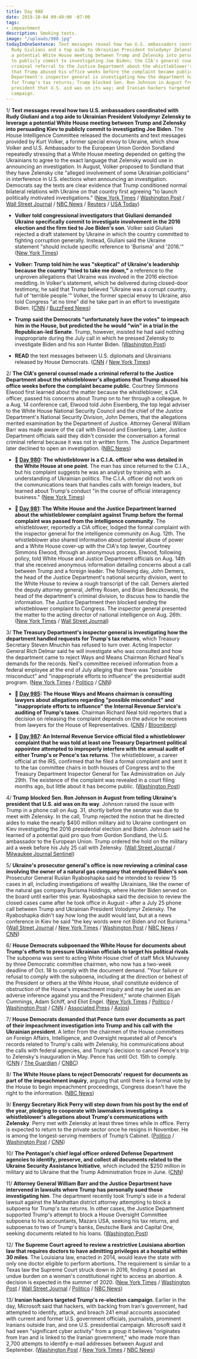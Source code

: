 ```yaml
---
title: Day 988
date: 2019-10-04 09:49:00 -07:00
tags:
- impeachment
description: Smoking texts.
image: "/uploads/988.jpg"
todayInOneSentence: Text messages reveal how two U.S. ambassadors coordinated with
  Rudy Giuliani and a top aide to Ukrainian President Volodymyr Zelensky to leverage
  a potential White House meeting between Trump and Zelensky into persuading Kiev
  to publicly commit to investigating Joe Biden; the CIA's general counsel made a
  criminal referral to the Justice Department about the whistleblower's allegations
  that Trump abused his office weeks before the complaint became public; the Treasury
  Department's inspector general is investigating how the department handled requests
  for Trump's tax returns; Trump blocked Sen. Ron Johnson in August from telling Ukraine's
  president that U.S. aid was on its way; and Iranian hackers targeted Trump's re-election
  campaign.
---
```


1/ **Text messages reveal how two U.S. ambassadors coordinated with Rudy Giuliani and a top aide to Ukrainian President Volodymyr Zelensky to leverage a potential White House meeting between Trump and Zelensky into persuading Kiev to publicly commit to investigating Joe Biden**. The House Intelligence Committee released the documents and text messages provided by Kurt Volker, a former special envoy to Ukraine, which show Volker and U.S. Ambassador to the European Union Gordon Sondland repeatedly stressing that a White House meeting depended on getting the Ukrainians to agree to the exact language that Zelensky would use in announcing an investigation. In August, Volker proposed to Sondland that they have Zelensky cite "alleged involvement of some Ukrainian politicians" in interference in U.S. elections when announcing an investigation. Democrats say the texts are clear evidence that Trump conditioned normal bilateral relations with Ukraine on that country first agreeing "to launch politically motivated investigations." ([New York Times](https://www.nytimes.com/2019/10/04/us/politics/quid-pro-quo-trump.html) / [Washington Post](https://www.washingtonpost.com/world/national-security/this-is-when-the-inquiry-gets-real-former-us-special-envoy-to-ukraine-testifies-in-impeachment-probe-today/2019/10/03/51365c1b-5a01-4e44-872a-299b67949a5e_story.html) / [Wall Street Journal](https://www.wsj.com/articles/trump-administration-used-potential-meeting-to-pressure-ukraine-on-biden-texts-indicate-11570205661) / [NBC News](https://www.nbcnews.com/politics/trump-impeachment-inquiry/u-s-ambassadors-pushed-ukraine-investigate-condition-white-house-visit-n1062306) / [Reuters](https://www.reuters.com/article/us-usa-trump-whistleblower-committees-idUSKBN1WJ0CS) / [USA Today](https://www.usatoday.com/story/news/politics/2019/10/03/impeachment-democrats-grill-kurt-volker-trumps-ex-envoy-ukraine/3851356002/))

* **Volker told congressional investigators that Giuliani demanded Ukraine specifically commit to investigate involvement in the 2016 election and the firm tied to Joe Biden's son**. Volker said Giuliani rejected a draft statement by Ukraine in which the country committed to fighting corruption generally. Instead, Giuliani said the Ukraine statement "should include specific reference to 'Burisma' and '2016.'" ([New York Times](https://www.nytimes.com/2019/10/04/us/politics/volker-giuliani-ukraine.html))

* **Volker: Trump told him he was "skeptical" of Ukraine's leadership because the country "tried to take me down,"** a reference to the unproven allegations that Ukraine was involved in the 2016 election meddling. In Volker's statement, which he delivered during closed-door testimony, he said that Trump believed "Ukraine was a corrupt country, full of 'terrible people.'" Volker, the former special envoy to Ukraine, also told Congress "at no time" did he take part in an effort to investigate Biden. ([CNN](https://www.cnn.com/2019/10/04/politics/volker-ukraine-statement-trump/index.html) / [BuzzFeed News](https://www.buzzfeednews.com/article/christopherm51/kurt-volker-testimony-congress-ukraine-trump))

* **Trump said the Democrats "unfortunately have the votes" to impeach him in the House, but predicted the he would "win" in a trial in the Republican-led Senate**. Trump, however, insisted he had said nothing inappropriate during the July call in which he pressed Zelensky to investigate Biden and his son Hunter Biden. ([Washington Post](https://www.washingtonpost.com/politics/trump-impeachment-inquiry-live-updates/2019/10/04/9ff6d4a0-e627-11e9-a331-2df12d56a80b_story.html))

* **READ** the text messages between U.S. diplomats and Ukrainians released by House Democrats. ([CNN](https://www.cnn.com/2019/10/03/politics/chairs-on-volker/index.html) / [New York Times](https://www.nytimes.com/interactive/2019/10/04/us/politics/ukraine-text-messages-volker.html))

2/ **The CIA's general counsel made a criminal referral to the Justice Department about the whistleblower's allegations that Trump abused his office weeks before the complaint became public**. Courtney Simmons Elwood first learned about the matter because the whistleblower, a CIA officer, passed his concerns about Trump on to her through a colleague. In a Aug. 14 conference call, Elwood told John Eisenberg, the top legal adviser to the White House National Security Council and the chief of the Justice Department's National Security Division, John Demers, that the allegations merited examination by the Department of Justice. Attorney General William Barr was made aware of the call with Elwood and Eisenberg. Later, Justice Department officials said they didn't consider the conversation a formal criminal referral because it was not in written form. The Justice Department later declined to open an investigation. ([NBC News](https://www.nbcnews.com/politics/trump-impeachment-inquiry/cia-s-top-lawyer-made-criminal-referral-whistleblower-s-complaint-n1062481))

* **📌 [Day 980](https://whatthefuckjusthappenedtoday.com/2019/09/26/day-980/#4-the-whistleblower-is-a-c-i-a-offic): The whistleblower is a C.I.A. officer who was detailed in the White House at one point**. The man has since returned to the C.I.A., but his complaint suggests he was an analyst by training with an understanding of Ukrainian politics. The C.I.A. officer did not work on the communications team that handles calls with foreign leaders, but learned about Trump's conduct "in the course of official interagency business." ([New York Times](https://www.nytimes.com/2019/09/26/us/politics/who-is-whistleblower.html))

* **📌 [Day 981](https://whatthefuckjusthappenedtoday.com/2019/09/27/day-981/#1-the-white-house-and-the-justice-de): The White House and the Justice Department learned about the whistleblower complaint against Trump before the formal complaint was passed from the intelligence community**. The whistleblower, reportedly a CIA officer, lodged the formal complaint with the inspector general for the intelligence community on Aug. 12th. The whistleblower also shared information about potential abuse of power and a White House cover-up with the CIA's top lawyer, Courtney Simmons Elwood, through an anonymous process. Elwood, following policy, told White House and Justice Department officials on Aug. 14th that she received anonymous information detailing concerns about a call between Trump and a foreign leader. The following day, John Demers, the head of the Justice Department's national security division, went to the White House to review a rough transcript of the call. Demers alerted the deputy attorney general, Jeffrey Rosen, and Brian Benczkowski, the head of the department's criminal division, to discuss how to handle the information. The Justice Department then blocked sending the whistleblower complaint to Congress. The inspector general presented the matter to the acting director of national intelligence on Aug. 26th. ([New York Times](https://www.nytimes.com/2019/09/26/us/politics/who-is-whistleblower.html) / [Wall Street Journal](https://www.wsj.com/articles/justice-department-got-early-word-of-concerns-about-trumps-ukraine-call-11569606526))

3/ **The Treasury Department's inspector general is investigating how the department handled requests for Trump's tax returns**, which Treasury Secretary Steven Mnuchin has refused to turn over. Acting Inspector General Rich Delmar said he will investigate who was consulted and how the department came to reject Ways and Means Chairman Richard Neal's demands for the records. Neil's committee received information from a federal employee at the end of July alleging that there was "possible misconduct" and "inappropriate efforts to influence" the presidential audit program. ([New York Times](https://www.nytimes.com/2019/10/04/us/politics/treasury-trump-taxes.html) / [Politico](https://www.politico.com/news/2019/10/04/treasury-inspector-general-trump-tax-028830) / [CNN](https://www.cnn.com/2019/10/04/politics/treasury-ig-probe-tax-request/index.html))

* **📌 [Day 985](https://whatthefuckjusthappenedtoday.com/2019/10/01/day-985/): The House Ways and Means chairman is consulting lawyers about allegations regarding "possible misconduct" and "inappropriate efforts to influence" the Internal Revenue Service's auditing of Trump's taxes**. Chairman Richard Neal told reporters that a decision on releasing the complaint depends on the advice he receives from lawyers for the House of Representatives. ([CNN](https://www.cnn.com/2019/10/01/politics/irs-letter-richard-neal-mnuchin/index.html) / [Bloomberg](https://www.bloomberg.com/news/articles/2019-09-27/democrat-weighs-releasing-complaint-about-irs-trump-tax-audit))

* **📌 [Day 987](https://whatthefuckjusthappenedtoday.com/2019/10/03/day-987/#8-an-internal-revenue-service-offici): An Internal Revenue Service official filed a whistleblower complaint that he was told at least one Treasury Department political appointee attempted to improperly interfere with the annual audit of either Trump's or Pence's tax returns**. The whistleblower, a career official at the IRS, confirmed that he filed a formal complaint and sent it to the tax committee chairs in both houses of Congress and to the Treasury Department Inspector General for Tax Administration on July 29th. The existence of the complaint was revealed in a court filing months ago, but little about it has become public. ([Washington Post](https://www.washingtonpost.com/business/economy/irs-whistleblower-said-to-report-treasury-political-appointee-might-have-tried-to-interfere-in-audit-of-trump-or-pence/2019/10/03/0c768b34-e52e-11e9-a331-2df12d56a80b_story.html))

4/ **Trump blocked Sen. Ron Johnson in August from telling Ukraine's president that U.S. aid was on its way**. Johnson raised the issue with Trump in a phone call on Aug. 31, shortly before the senator was due to meet with Zelensky. In the call, Trump rejected the notion that he directed aides to make the nearly $400 million military aid to Ukraine contingent on Kiev investigating the 2016 presidential election and Biden. Johnson said he learned of a potential quid pro quo from Gordon Sondland, the U.S. ambassador to the European Union. Trump ordered the hold on the military aid a week before his July 25 call with Zelensky. ([Wall Street Journal](https://www.wsj.com/articles/trump-administration-used-potential-meeting-to-pressure-ukraine-on-biden-texts-indicate-11570205661) / [Milwaukee Journal Sentinel](https://www.jsonline.com/story/news/politics/2019/10/04/ron-johnson-says-trump-blocked-him-assuring-ukraine-aid/3862948002/))

5/ **Ukraine's prosecutor general's office is now reviewing a criminal case involving the owner of a natural gas company that employed Biden's son**. Prosecutor General Ruslan Ryaboshapka said he intended to review 15 cases in all, including investigations of wealthy Ukrainians, like the owner of the natural gas company Burisma Holdings, where Hunter Biden served on the board until earlier this year. Ryaboshapka said the decision to review the closed cases came after he took office in August – after a July 25 phone call between Trump and Ukrainian President Volodymyr Zelensky. The Ryaboshapka didn't say how long the audit would last, but at a news conference in Kiev he said "the key words were not Biden and not Burisma." ([Wall Street Journal](https://www.wsj.com/articles/ukraine-to-review-investigations-into-firm-linked-to-bidens-son-11570183933) / [New York Times](https://www.nytimes.com/2019/10/04/world/europe/ukraine-biden-burisma.html) / [Washington Post](https://www.washingtonpost.com/world/the_americas/ukraine-reviews-cases-on-owner-of-firm-that-hired-biden-son/2019/10/04/0af04c2c-e6b5-11e9-b0a6-3d03721b85ef_story.html) / [NBC News](https://www.nbcnews.com/politics/trump-impeachment-inquiry/ukraine-reviewing-investigation-company-linked-hunter-biden-part-broader-audit-n1062311) / [CNN](https://www.cnn.com/2019/10/04/politics/ukraine-investigations-biden-son-review-intl/index.html))

6/ **House Democrats subpoenaed the White House for documents about Trump's efforts to pressure Ukrainian officials to target his political rivals**. The subpoena was sent to acting White House chief of staff Mick Mulvaney by three Democratic committee chairmen, who now has a two-week deadline of Oct. 18 to comply with the document demand. "Your failure or refusal to comply with the subpoena, including at the direction or behest of the President or others at the White House, shall constitute evidence of obstruction of the House's impeachment inquiry and may be used as an adverse inference against you and the President," wrote chairmen Elijah Cummings, Adam Schiff, and Eliot Engel. ([New York Times](https://www.nytimes.com/2019/10/04/us/politics/white-house-subpoenas-impeachment.html) / [Politico](https://www.politico.com/news/2019/10/04/intel-watchdog-trump-ukraine-027432) / [Washington Post](https://www.washingtonpost.com/politics/trump-impeachment-inquiry-live-updates/2019/10/04/9ff6d4a0-e627-11e9-a331-2df12d56a80b_story.html) / [CNN](https://www.cnn.com/2019/10/04/politics/mike-pence-documents-impeachment/index.html) / [Associated Press](https://apnews.com/1fe55157bfcb4f1c96cf128c2c5f2d99) / [Axios](https://www.axios.com/house-democrats-subpoena-white-house-in-impeachment-inquiry-8398ae25-945c-4669-9dde-f03f545205e6.html?stream=politics))

7/ **House Democrats demanded that Pence turn over documents as part of their impeachment investigation into Trump and his call with the Ukrainian president**. A letter from the chairmen of the House committees on Foreign Affairs, Intelligence, and Oversight requested all of Pence's records related to Trump's calls with Zelensky, his communications about the calls with federal agencies, and Trump's decision to cancel Pence's trip to Zelensky's inauguration in May. Pence has until Oct. 15th to comply. ([CNN](https://www.cnn.com/2019/10/04/politics/mike-pence-documents-impeachment/index.html) / [The Guardian](https://www.theguardian.com/us-news/2019/oct/04/donald-trump-impeachment-latest-mike-pence-ukraine-documents) / [CNBC](https://www.cnbc.com/2019/10/04/house-democrats-request-documents-from-pence-in-impeachment-inquiry.html))

8/ **The White House plans to reject Democrats' request for documents as part of the impeachment inquiry**, arguing that until there is a formal vote by the House to begin impeachment proceedings, Congress doesn't have the right to the information. ([NBC News](https://www.nbcnews.com/politics/trump-impeachment-inquiry/white-house-plans-spurn-democrats-request-documents-impeachment-inquiry-n1062456))

9/ **Energy Secretary Rick Perry will step down from his post by the end of the year, pledging to cooperate with lawmakers investigating a whistleblower's allegations about Trump's communications with Zelensky**. Perry met with Zelensky at least three times while in office. Perry is expected to return to the private sector once he resigns in November. He is among the longest-serving members of Trump’s Cabinet. ([Politico](https://www.politico.com/news/2019/10/03/rick-perry-expected-to-resign-000189) / [Washington Post](https://www.washingtonpost.com/climate-environment/rick-perry-planning-to-step-down-as-energy-secretary-by-year-end/2019/10/03/c3747e20-d4a5-11e9-86ac-0f250cc91758_story.html) / [CNN](https://www.cnn.com/2019/10/02/politics/perry-ukraine/index.html))

10/ **The Pentagon's chief legal officer ordered Defense Department agencies to identify, preserve, and collect all documents related to the Ukraine Security Assistance Initiative**, which included the $250 million in military aid to Ukraine that the Trump Administration froze in June. ([CNN](https://www.cnn.com/2019/10/04/politics/pentagon-preserves-ukraine-records/index.html))

11/ **Attorney General William Barr and the Justice Department have intervened in lawsuits where Trump has personally sued those investigating him**. The department recently took Trump's side in a federal lawsuit against the Manhattan district attorney attempting to block a subpoena for Trump's tax returns. In other cases, the Justice Department supported Trump's attempt to block a House Oversight Committee subpoena to his accountants, Mazars USA, seeking his tax returns, and subpoenas to two of Trump's banks, Deutsche Bank and Capital One, seeking documents related to his loans. ([Washington Post](https://www.washingtonpost.com/politics/justice-department-lends-its-firepower-to-defend-trump-in-investigations-into-his-private-finances/2019/10/03/e05c65f4-e542-11e9-b403-f738899982d2_story.html))

12/ **The Supreme Court agreed to review a restrictive Louisiana abortion law that requires doctors to have admitting privileges at a hospital within 30 miles**. The Louisiana law, enacted in 2014, would leave the state with only one doctor eligible to perform abortions. The requirement is similar to a Texas law the Supreme Court struck down in 2016, finding it posed an undue burden on a woman's constitutional right to access an abortion. A decision is expected in the summer of 2020. ([New York Times](https://www.nytimes.com/2019/10/04/us/politics/supreme-court-abortion-louisiana.html) / [Washington Post](https://www.washingtonpost.com/politics/courts_law/supreme-court-to-review-ruling-on-louisiana-abortion-law/2019/10/04/85eaf2b0-e6ab-11e9-a6e8-8759c5c7f608_story.html) / [Wall Street Journal](https://www.wsj.com/articles/supreme-court-agrees-to-review-louisiana-abortion-case-11570197348) / [Politico](https://www.politico.com/news/2019/10/04/supreme-court-review-louisiana-abortion-restrictions-000275) / [NBC News](https://www.nbcnews.com/politics/supreme-court/supreme-court-take-louisiana-law-requiring-abortion-doctors-have-admitting-n1062121))

13/ **Iranian hackers targeted Trump's re-election campaign**. Earlier in the day, Microsoft said that hackers, with backing from Iran's government, had attempted to identify, attack, and breach 241 email accounts associated with current and former U.S. government officials, journalists, prominent Iranians outside Iran, and one U.S. presidential campaign. Microsoft said it had seen "significant cyber activity" from a group it believes "originates from Iran and is linked to the Iranian government," who made more than 2,700 attempts to identify e-mail addresses between August and September. ([Washington Post](https://www.washingtonpost.com/technology/2019/10/04/iran-tried-hack-us-presidential-candidates-journalists-effort-that-targeted-hundreds-microsoft-finds/) / [New York Times](https://www.nytimes.com/2019/10/04/technology/iranian-campaign-hackers-microsoft.html) / [NBC News](https://www.nbcnews.com/tech/security/iran-linked-hackers-tried-compromise-presidential-campaign-microsoft-says-n1062541))